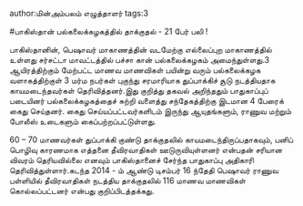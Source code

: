author:மின்அம்பலம் எழுத்தாளர்
tags:3

#பாகிஸ்தான் பல்கலைக்கழகத்தில் தாக்குதல் - 21 பேர் பலி !

பாகிஸ்தானின், பெஷாவர் மாகாணத்தின் வடமேற்கு எல்லைப்புற மாகாணத்தில் உள்ளது  சர்சட்டா மாவட்டத்தில் பச்சா கான் பல்கலைக்கழகம் அமைந்துள்ளது.3 ஆயிரத்திற்கும் மேற்பட்ட மாணவ மாணவிகள் பயின்று வரும் பல்கலைக்கழக வளாகத்திற்குள் 3 மர்ம நபர்கள் புகுந்து சரமாரியாக துப்பாக்கிச் சூடு நடத்தியதாக காயமடைந்தவர்கள் தெரிவித்தனர்.இது குறித்து தகவல் அறிந்ததும் பாதுகாப்புப் படையினர் பல்கலைக்கழகத்தைச் சுற்றி வளைத்து சந்தேகத்திற்கு இடமான 4 பேரைக் கைது செய்தனர். கைது செய்யப்பட்டவர்களிடம் இருந்து ஆயுதங்களும், ராணுவ மற்றும் போலீஸ் உடைகளும் கைப்பற்றப்பட்டுள்ளது. 

60 – 70 மாணவர்கள் துப்பாக்கி குண்டு தாக்குதலில் காயமடைந்திருப்பதாகவும், பனிப் பொழிவு  காரணமாக எத்தனை தீவிரவாதிகள் ஊடுருவியுள்ளனர் என்பதன் சரியான விவரம் தெரியவில்லை எனவும் பாகிஸ்தானைச் சேர்ந்த பாதுகாப்பு அதிகாரி தெரிவித்துள்ளார்.கடந்த 2014 - ம் ஆண்டு டிசம்பர் 16 ந்தேதி பெஷாவர் ராணுவ பள்ளியில் தீவிரவாதிகள் நடத்திய தாக்குதலில் 116 மாணவ மாணவிகள் கொல்லப்பட்டனர் என்பது குறிப்பிடத்தக்கது.
